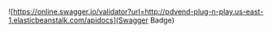 ![https://online.swagger.io/validator?url=http://pdvend-plug-n-play.us-east-1.elasticbeanstalk.com/apidocs](Swagger Badge)
